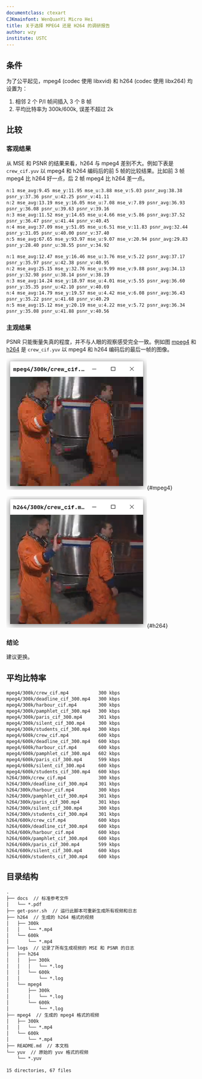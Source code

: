 ```yaml
---
documentclass: ctexart
CJKmainfont: WenQuanYi Micro Hei
title: 关于选择 MPEG4 还是 H264 的调研报告
author: wzy
institute: USTC
---
```


## 条件

为了公平起见，mpeg4 (codec 使用 libxvid) 和 h264 (codec 使用 libx264) 均设置为：

1. 相邻 2 个 P/I 帧间插入 3 个 B 帧
2. 平均比特率为 300k/600k, 误差不超过 2k

## 比较

### 客观结果

从 MSE 和 PSNR 的结果来看，h264 与 mpeg4 差别不大。例如下表是 `crew_cif.yuv` 以
mpeg4 和 h264 编码后的前 5 帧的比较结果。比如前 3 帧 mpeg4 比 h264 好一点，后 2
帧 mpeg4 比 h264 差一点。

```
n:1 mse_avg:9.45 mse_y:11.95 mse_u:3.88 mse_v:5.03 psnr_avg:38.38 psnr_y:37.36 psnr_u:42.25 psnr_v:41.11
n:2 mse_avg:13.19 mse_y:16.05 mse_u:7.08 mse_v:7.89 psnr_avg:36.93 psnr_y:36.08 psnr_u:39.63 psnr_v:39.16
n:3 mse_avg:11.52 mse_y:14.65 mse_u:4.66 mse_v:5.86 psnr_avg:37.52 psnr_y:36.47 psnr_u:41.44 psnr_v:40.45
n:4 mse_avg:37.09 mse_y:51.05 mse_u:6.51 mse_v:11.83 psnr_avg:32.44 psnr_y:31.05 psnr_u:40.00 psnr_v:37.40
n:5 mse_avg:67.65 mse_y:93.97 mse_u:9.07 mse_v:20.94 psnr_avg:29.83 psnr_y:28.40 psnr_u:38.55 psnr_v:34.92
```

```
n:1 mse_avg:12.47 mse_y:16.46 mse_u:3.76 mse_v:5.22 psnr_avg:37.17 psnr_y:35.97 psnr_u:42.38 psnr_v:40.95
n:2 mse_avg:25.15 mse_y:32.76 mse_u:9.99 mse_v:9.88 psnr_avg:34.13 psnr_y:32.98 psnr_u:38.14 psnr_v:38.19
n:3 mse_avg:14.24 mse_y:18.97 mse_u:4.01 mse_v:5.55 psnr_avg:36.60 psnr_y:35.35 psnr_u:42.10 psnr_v:40.69
n:4 mse_avg:14.79 mse_y:19.57 mse_u:4.42 mse_v:6.08 psnr_avg:36.43 psnr_y:35.22 psnr_u:41.68 psnr_v:40.29
n:5 mse_avg:15.12 mse_y:20.19 mse_u:4.22 mse_v:5.72 psnr_avg:36.34 psnr_y:35.08 psnr_u:41.88 psnr_v:40.56
```

### 主观结果

PSNR 只能衡量失真的程度，并不与人眼的观察感受完全一致。例如图 [mpeg4](#mpeg4)
和 [h264](#h264) 是 `crew_cif.yuv` 以 mpeg4 和 h264 编码后的最后一帧的图像。

![mpeg4](images/mpeg4.png "mpeg4"){#mpeg4}

![h264](images/h264.png "h264"){#h264}

### 结论

建议更换。

## 平均比特率

```
mpeg4/300k/crew_cif.mp4           300 kbps
mpeg4/300k/deadline_cif_300.mp4   300 kbps
mpeg4/300k/harbour_cif.mp4        300 kbps
mpeg4/300k/pamphlet_cif_300.mp4   300 kbps
mpeg4/300k/paris_cif_300.mp4      301 kbps
mpeg4/300k/silent_cif_300.mp4     300 kbps
mpeg4/300k/students_cif_300.mp4   300 kbps
mpeg4/600k/crew_cif.mp4           600 kbps
mpeg4/600k/deadline_cif_300.mp4   600 kbps
mpeg4/600k/harbour_cif.mp4        600 kbps
mpeg4/600k/pamphlet_cif_300.mp4   602 kbps
mpeg4/600k/paris_cif_300.mp4      599 kbps
mpeg4/600k/silent_cif_300.mp4     600 kbps
mpeg4/600k/students_cif_300.mp4   600 kbps
h264/300k/crew_cif.mp4            300 kbps
h264/300k/deadline_cif_300.mp4    301 kbps
h264/300k/harbour_cif.mp4         300 kbps
h264/300k/pamphlet_cif_300.mp4    301 kbps
h264/300k/paris_cif_300.mp4       301 kbps
h264/300k/silent_cif_300.mp4      300 kbps
h264/300k/students_cif_300.mp4    301 kbps
h264/600k/crew_cif.mp4            600 kbps
h264/600k/deadline_cif_300.mp4    600 kbps
h264/600k/harbour_cif.mp4         600 kbps
h264/600k/pamphlet_cif_300.mp4    600 kbps
h264/600k/paris_cif_300.mp4       599 kbps
h264/600k/silent_cif_300.mp4      600 kbps
h264/600k/students_cif_300.mp4    600 kbps
```

## 目录结构

```
.
├── docs  // 标准参考文件
│   └── *.pdf
├── get-psnr.sh  // 运行此脚本可重新生成所有视频和日志
├── h264  // 生成的 h264 格式的视频
│   ├── 300k
│   │   └── *.mp4
│   └── 600k
│       └── *.mp4
├── logs  // 记录了所有生成视频的 MSE 和 PSNR 的日志
│   ├── h264
│   │   ├── 300k
│   │   │   └── *.log
│   │   └── 600k
│   │       └── *.log
│   └── mpeg4
│       ├── 300k
│       │   └── *.log
│       └── 600k
│           └── *.log
├── mpeg4  // 生成的 mpeg4 格式的视频
│   ├── 300k
│   │   └── *.mp4
│   └── 600k
│       └── *.mp4
├── README.md  // 本文档
└── yuv  // 原始的 yuv 格式的视频
    └── *.yuv

15 directories, 67 files
```
